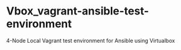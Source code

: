 # Vbox_vagrant-ansible-test-environment
4-Node Local Vagrant test environment for Ansible using Virtualbox
